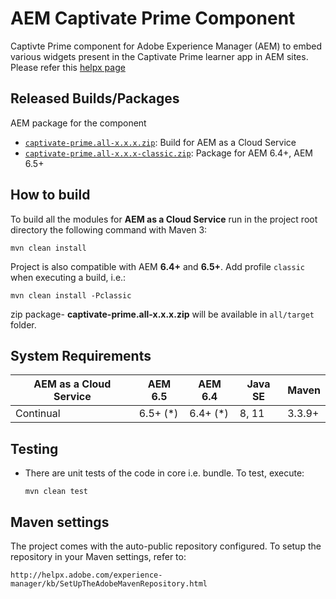 # AEM Captivate Prime Component

Captivte Prime component for Adobe Experience Manager (AEM) to embed various widgets present in the Captivate Prime learner app in AEM sites. Please refer this [helpx page](https://helpx.adobe.com/captivate-prime/integrate-aem-captivate-prime.html)

## Released Builds/Packages
AEM package for the component 

* [`captivate-prime.all-x.x.x.zip`](https://github.com/adobe/captivate-prime-aem-components/releases/latest): Build for AEM as a Cloud Service
* [`captivate-prime.all-x.x.x-classic.zip`](https://github.com/adobe/captivate-prime-aem-components/releases/latest): Package for AEM 6.4+, AEM 6.5+


## How to build

To build all the modules for **AEM as a Cloud Service** run in the project root directory the following command with Maven 3:

    mvn clean install

Project is also compatible with AEM **6.4+** and **6.5+**. Add profile `classic` when executing a build, i.e.:

    mvn clean install -Pclassic

zip package- **captivate-prime.all-x.x.x.zip** will be available in `all/target` 	 folder.


## System Requirements

AEM as a Cloud Service | AEM 6.5 | AEM 6.4 | Java SE | Maven
-----------------------|---------|---------|---------|------
Continual | 6.5+ (*) | 6.4+ (*) | 8, 11 | 3.3.9+


## Testing

* There are unit tests of the code in core i.e. bundle. To test, execute:

    ```
    mvn clean test
    ```

## Maven settings

The project comes with the auto-public repository configured. To setup the repository in your Maven settings, refer to:

    http://helpx.adobe.com/experience-manager/kb/SetUpTheAdobeMavenRepository.html
